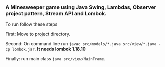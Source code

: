### A Minesweeper game using Java Swing, Lambdas, Observer project pattern, Stream API and Lombok.

To run follow these steps

First: Move to project directory.

Second: On command line run `javac src/models/*.java src/view/*.java -cp lombok.jar`.
 **It needs lombok 1.18.10**

Finally: run main class `java src/view/MainFrame`.